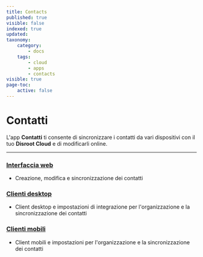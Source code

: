 ```yaml
---
title: Contacts
published: true
visible: false
indexed: true
updated:
taxonomy:
    category:
        - docs
    tags:
        - cloud
        - apps
        - contacts
visible: true
page-toc:
    active: false
---
```


# Contatti
L'app **Contatti** ti consente di sincronizzare i contatti da vari dispositivi con il tuo **Disroot Cloud** e di modificarli online.

---

### [Interfaccia web](web)
- Creazione, modifica e sincronizzazione dei contatti

### [Clienti desktop](desktop)
- Client desktop e impostazioni di integrazione per l'organizzazione e la sincronizzazione dei contatti

### [Clienti mobili](/tutorials/cloud/clients/mobile)
- Client mobili e impostazioni per l'organizzazione e la sincronizzazione dei contatti
